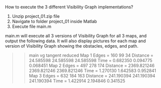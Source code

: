 How to execute the 3 different Visibility Graph implementations?

1. Unzip project_01.zip file
2. Navigate to folder project_01 inside Matlab
3. Execute file main.m

main.m will execute all 3 versions of Visibility Graph for all 3 maps, and output the following data. It will also display pictures for each map and version of Visibility Graph showing the obstacles, edges, and path.

>> main
                          vg         tangent         reduced
Map 1
Edges      =             160              99              34
Distance   =       24.585598       24.585598       24.585598
Time       =        0.682350        0.094775        0.068451
Map 2
Edges      =             497             278             174
Distance   =     2369.821246     2369.821246     2369.821246
Time       =        1.270130        1.642583        0.952841
Map 3
Edges      =             632             184             163
Distance   =      241.190394      241.190394      241.190394
Time       =        1.422914        2.194846        0.341525
>> 